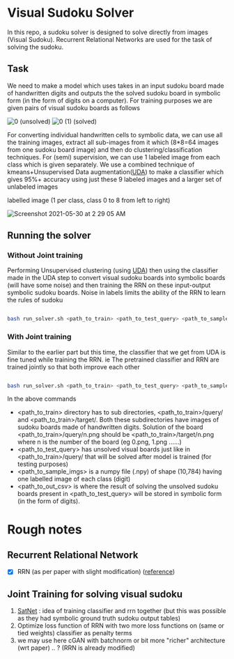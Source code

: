 # Visual Sudoku Solver 

In this repo, a sudoku solver is designed to solve directly from images (Visual Sudoku). Recurrent Relational Networks are used for the task of solving the sudoku.

## Task

We need to make a model which uses takes in an input sudoku board made of handwritten digits and outputs the the solved sudoku board in symbolic form (in the form of digits on a computer).
For training purposes we are given pairs of visual sudoku boards as follows

![0](https://user-images.githubusercontent.com/50492433/120084470-009d7280-c0ee-11eb-96a3-dbbf2ba3cd51.png) (unsolved) ![0 (1)](https://user-images.githubusercontent.com/50492433/120084473-02ffcc80-c0ee-11eb-9211-09192eb955ea.png) (solved)

For converting individual handwritten cells to symbolic data, we can use all the training images, extract all sub-images from it which (8\*8\=64 images from one sudoku board image) and then do clustering/classification techniques. For (semi) supervision, we can use 1 labeled image from each class which is given separately. We use a combined technique of kmeans+Unsupervised Data augmentation([UDA](https://arxiv.org/abs/1904.12848)) to make a classifier which gives 95%+ accuracy using just these 9 labeled images and a larger set of unlabeled images

labelled image (1 per class, class 0 to 8 from left to right)

![Screenshot 2021-05-30 at 2 29 05 AM](https://user-images.githubusercontent.com/50492433/120084551-d13b3580-c0ee-11eb-823b-69c899e5ae47.png)


## Running the solver

### Without Joint training
Performing Unsupervised clustering (using [UDA](https://arxiv.org/abs/1904.12848)) then using the classifier made in the UDA step to convert visual sudoku boards into symbolic boards (will have some noise)  and then training the RRN on these input-output symbolic sudoku boards.
Noise in labels limits the ability of the RRN to learn the rules of sudoku

```bash

bash run_solver.sh <path_to_train> <path_to_test_query> <path_to_sample_imgs> <path_to_out_csv>

```

### With Joint training
Similar to the earlier part but this time, the classifier that we get from UDA is fine tuned while training the RRN. ie The pretrained classifier and RRN are trained jointly so that both improve each other

```bash

bash run_solver.sh <path_to_train> <path_to_test_query> <path_to_sample_imgs> <path_to_out_csv> true

```

In the above commands
- <path_to_train> directory has to sub directories, <path_to_train>/query/ and <path_to_train>/target/. Both these subdirectories have images of sudoku boards made of handwritten digits. Solution of the board <path_to_train>/query/n.png should be <path_to_train>/target/n.png where n is the number of the board (eg 0.png, 1.png ......)
- <path_to_test_query> has unsolved visual boards just like in <path_to_train>/query/ that will be solved after model is trained (for testing purposes)
- <path_to_sample_imgs> is a numpy file (.npy) of shape (10,784) having one labelled image of each class (digit)
- <path_to_out_csv> is where the result of solving the unsolved sudoku boards present in <path_to_test_query> will be stored in symbolic form (in the form of digits).





# Rough notes
## Recurrent Relational Network

- [x] RRN (as per paper with slight modification) ([reference](https://github.com/wDaniec/pytorch-RNN))

## Joint Training for solving visual sudoku

1. [SatNet](https://arxiv.org/pdf/1905.12149.pdf) : idea of training classifier and rrn together (but this was possible as they had symbolic ground truth sudoku output tables)
2. Optimize loss function of RRN with two more loss functions on (same or tied weights) classifier as penalty terms 
3. we may use here cGAN with batchnorm or bit more "richer" architecture (wrt paper) .. ? (RRN is already modified)
